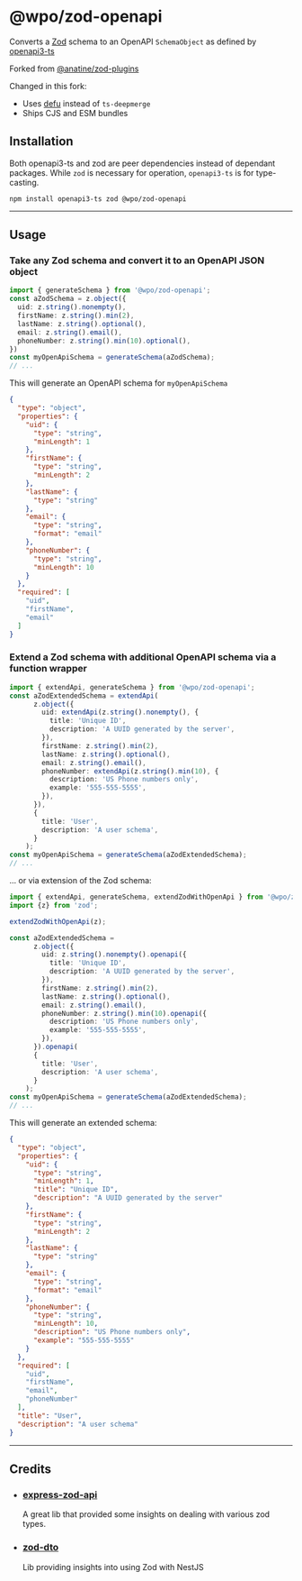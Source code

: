 # @wpo/zod-openapi

Converts a [Zod](https://github.com/colinhacks/zod) schema to an OpenAPI `SchemaObject` as defined by [openapi3-ts](https://www.npmjs.com/package/openapi3-ts)

Forked from [@anatine/zod-plugins](https://github.com/anatine/zod-plugins)

Changed in this fork:

- Uses [defu](https://github.com/unjs/defu) instead of `ts-deepmerge`
- Ships CJS and ESM bundles


## Installation

Both openapi3-ts and zod are peer dependencies instead of dependant packages.
While `zod` is necessary for operation, `openapi3-ts` is for type-casting.

```shell
npm install openapi3-ts zod @wpo/zod-openapi
```

----

## Usage

### Take any Zod schema and convert it to an OpenAPI JSON object

```typescript
import { generateSchema } from '@wpo/zod-openapi';
const aZodSchema = z.object({
  uid: z.string().nonempty(),
  firstName: z.string().min(2),
  lastName: z.string().optional(),
  email: z.string().email(),
  phoneNumber: z.string().min(10).optional(),
})
const myOpenApiSchema = generateSchema(aZodSchema);
// ...
```

This will generate an OpenAPI schema for `myOpenApiSchema`

```json
{
  "type": "object",
  "properties": {
    "uid": {
      "type": "string",
      "minLength": 1
    },
    "firstName": {
      "type": "string",
      "minLength": 2
    },
    "lastName": {
      "type": "string"
    },
    "email": {
      "type": "string",
      "format": "email"
    },
    "phoneNumber": {
      "type": "string",
      "minLength": 10
    }
  },
  "required": [
    "uid",
    "firstName",
    "email"
  ]
}
```

### Extend a Zod schema with additional OpenAPI schema via a function wrapper

```typescript
import { extendApi, generateSchema } from '@wpo/zod-openapi';
const aZodExtendedSchema = extendApi(
      z.object({
        uid: extendApi(z.string().nonempty(), {
          title: 'Unique ID',
          description: 'A UUID generated by the server',
        }),
        firstName: z.string().min(2),
        lastName: z.string().optional(),
        email: z.string().email(),
        phoneNumber: extendApi(z.string().min(10), {
          description: 'US Phone numbers only',
          example: '555-555-5555',
        }),
      }),
      {
        title: 'User',
        description: 'A user schema',
      }
    );
const myOpenApiSchema = generateSchema(aZodExtendedSchema);
// ...
```

... or via extension of the Zod schema:

```typescript
import { extendApi, generateSchema, extendZodWithOpenApi } from '@wpo/zod-openapi';
import {z} from 'zod';

extendZodWithOpenApi(z);

const aZodExtendedSchema = 
      z.object({
        uid: z.string().nonempty().openapi({
          title: 'Unique ID',
          description: 'A UUID generated by the server',
        }),
        firstName: z.string().min(2),
        lastName: z.string().optional(),
        email: z.string().email(),
        phoneNumber: z.string().min(10).openapi({
          description: 'US Phone numbers only',
          example: '555-555-5555',
        }),
      }).openapi(
      {
        title: 'User',
        description: 'A user schema',
      }
    );
const myOpenApiSchema = generateSchema(aZodExtendedSchema);
// ...
```

This will generate an extended schema:

```json
{
  "type": "object",
  "properties": {
    "uid": {
      "type": "string",
      "minLength": 1,
      "title": "Unique ID",
      "description": "A UUID generated by the server"
    },
    "firstName": {
      "type": "string",
      "minLength": 2
    },
    "lastName": {
      "type": "string"
    },
    "email": {
      "type": "string",
      "format": "email"
    },
    "phoneNumber": {
      "type": "string",
      "minLength": 10,
      "description": "US Phone numbers only",
      "example": "555-555-5555"
    }
  },
  "required": [
    "uid",
    "firstName",
    "email",
    "phoneNumber"
  ],
  "title": "User",
  "description": "A user schema"
}
```

----

## Credits

- ### [express-zod-api](https://github.com/RobinTail/express-zod-api)

  A great lib that provided some insights on dealing with various zod types.

- ### [zod-dto](https://github.com/kbkk/abitia/tree/master/packages/zod-dto)

  Lib providing insights into using Zod with NestJS

